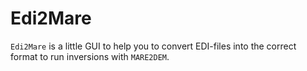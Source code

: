 # Edi2Mare
`Edi2Mare` is a little GUI to help you to convert EDI-files into the correct format to run inversions with `MARE2DEM`.
